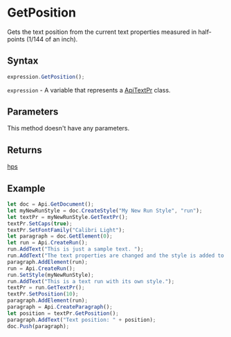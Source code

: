 # GetPosition

Gets the text position from the current text properties measured in half-points (1/144 of an inch).

## Syntax

```javascript
expression.GetPosition();
```

`expression` - A variable that represents a [ApiTextPr](../ApiTextPr.md) class.

## Parameters

This method doesn't have any parameters.

## Returns

[hps](../../Enumeration/hps.md)

## Example



```javascript editor-
let doc = Api.GetDocument();
let myNewRunStyle = doc.CreateStyle("My New Run Style", "run");
let textPr = myNewRunStyle.GetTextPr();
textPr.SetCaps(true);
textPr.SetFontFamily("Calibri Light");
let paragraph = doc.GetElement(0);
let run = Api.CreateRun();
run.AddText("This is just a sample text. ");
run.AddText("The text properties are changed and the style is added to the paragraph. ");
paragraph.AddElement(run);
run = Api.CreateRun();
run.SetStyle(myNewRunStyle);
run.AddText("This is a text run with its own style.");
textPr = run.GetTextPr();
textPr.SetPosition(10);
paragraph.AddElement(run);
paragraph = Api.CreateParagraph();
let position = textPr.GetPosition();
paragraph.AddText("Text position: " + position);
doc.Push(paragraph);
```
